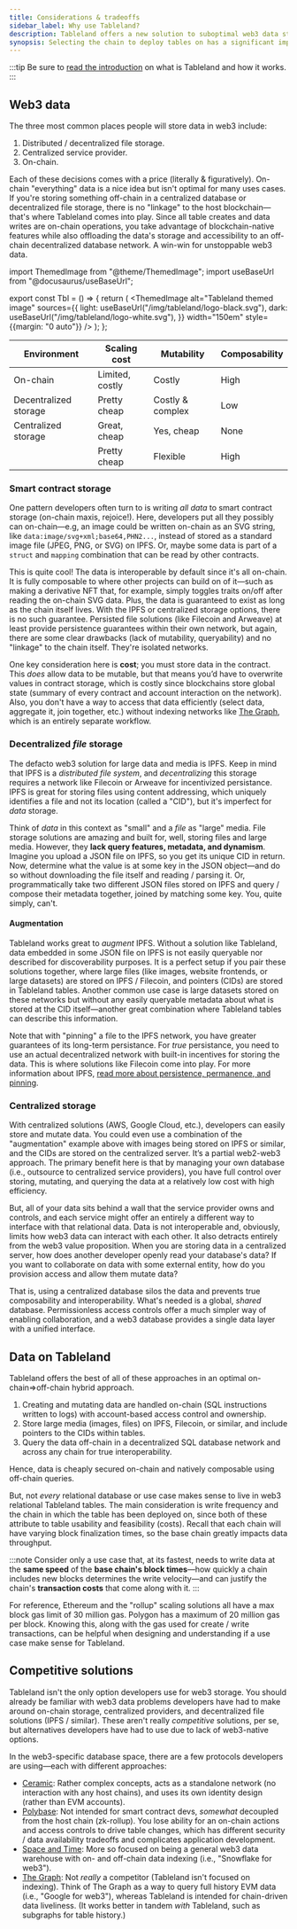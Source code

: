```yaml
---
title: Considerations & tradeoffs
sidebar_label: Why use Tableland?
description: Tableland offers a new solution to suboptimal web3 data storage standards.
synopsis: Selecting the chain to deploy tables on has a significant impact on the subsequent usage of the table. But before selecting a chain to then use Tableland’s capabilities, it may be helpful to consider the alternatives to Tableland in the first place.
---
```


:::tip
Be sure to [read the introduction](what-is-tableland) on what is Tableland and how it works.
:::

## Web3 data

The three most common places people will store data in web3 include:

1. Distributed / decentralized file storage.
2. Centralized service provider.
3. On-chain.

Each of these decisions comes with a price (literally & figuratively). On-chain "everything" data is a nice idea but isn't optimal for many uses cases. If you're storing something off-chain in a centralized database or decentralized file storage, there is no "linkage" to the host blockchain—that's where Tableland comes into play. Since all table creates and data writes are on-chain operations, you take advantage of blockchain-native features while also offloading the data's storage and accessibility to an off-chain decentralized database network. A win-win for unstoppable web3 data.

import ThemedImage from "@theme/ThemedImage";
import useBaseUrl from "@docusaurus/useBaseUrl";

<!--prettier-ignore-->
export const Tbl = () => {
  return (
    <ThemedImage
      alt="Tableland themed image"
      sources={{
        light: useBaseUrl("/img/tableland/logo-black.svg"),
        dark: useBaseUrl("/img/tableland/logo-white.svg"),
      }}
       width="150em"
       style={{margin: "0 auto"}}
    />
  );
};

| Environment           | Scaling cost                                         | Mutability                                            | Composability                               |
| --------------------- | ---------------------------------------------------- | ----------------------------------------------------- | ------------------------------------------- |
| On-chain              | <span className="circle-red"></span> Limited, costly | <span className="circle-red"></span> Costly           | <span className="circle-green"></span> High |
| Decentralized storage | <span className="circle-green"></span> Pretty cheap  | <span className="circle-red"></span> Costly & complex | <span className="circle-yellow"></span> Low |
| Centralized storage   | <span className="circle-green"></span> Great, cheap  | <span className="circle-green"></span> Yes, cheap     | <span className="circle-red"></span> None   |
| <Tbl />               | <span className="circle-green"></span> Pretty cheap  | <span className="circle-green"></span> Flexible       | <span className="circle-green"></span> High |

### Smart contract storage

One pattern developers often turn to is writing _all data_ to smart contract storage (on-chain maxis, rejoice!). Here, developers put all they possibly can on-chain—e.g, an image could be written on-chain as an SVG string, like `data:image/svg+xml;base64,PHN2...`, instead of stored as a standard image file (JPEG, PNG, or SVG) on IPFS. Or, maybe some data is part of a `struct` and `mapping` combination that can be read by other contracts.

This is quite cool! The data is interoperable by default since it's all on-chain. It is fully composable to where other projects can build on of it—such as making a derivative NFT that, for example, simply toggles traits on/off after reading the on-chain SVG data. Plus, the data is guaranteed to exist as long as the chain itself lives. With the IPFS or centralized storage options, there is no such guarantee. Persisted file solutions (like Filecoin and Arweave) at least provide persistence guarantees within their own network, but again, there are some clear drawbacks (lack of mutability, queryability) and no "linkage" to the chain itself. They're isolated networks.

One key consideration here is **cost**; you must store data in the contract. This _does_ allow data to be mutable, but that means you’d have to overwrite values in contract storage, which is costly since blockchains store global state (summary of every contract and account interaction on the network). Also, you don't have a way to access that data efficiently (select data, aggregate it, join together, etc.) without indexing networks like [The Graph](https://thegraph.com/docs/en/), which is an entirely separate workflow.

### Decentralized _file_ storage

The defacto web3 solution for large data and media is IPFS. Keep in mind that IPFS is a _distributed file system_, and _decentralizing_ this storage requires a network like Filecoin or Arweave for incentivized persistance. IPFS is great for storing files using content addressing, which uniquely identifies a file and not its location (called a "CID"), but it's imperfect for _data_ storage.

Think of _data_ in this context as "small" and a _file_ as "large" media. File storage solutions are amazing and built for, well, storing files and large media. However, they **lack query features, metadata, and dynamism**. Imagine you upload a JSON file on IPFS, so you get its unique CID in return. Now, determine what the value is at some key in the JSON object—and do so without downloading the file itself and reading / parsing it. Or, programmatically take two different JSON files stored on IPFS and query / compose their metadata together, joined by matching some key. You, quite simply, can't.

#### Augmentation

Tableland works great to _augment_ IPFS. Without a solution like Tableland, data embedded in some JSON file on IPFS is not easily queryable nor described for discoverability purposes. It is a perfect setup if you pair these solutions together, where large files (like images, website frontends, or large datasets) are stored on IPFS / Filecoin, and pointers (CIDs) are stored in Tableland tables. Another common use case is large datasets stored on these networks but without any easily queryable metadata about what is stored at the CID itself—another great combination where Tableland tables can describe this information.

Note that with "pinning" a file to the IPFS network, you have greater guarantees of its long-term persistance. For _true_ persistance, you need to use an actual decentralized network with built-in incentives for storing the data. This is where solutions like Filecoin come into play. For more information about IPFS, [read more about persistence, permanence, and pinning](https://docs.ipfs.tech/concepts/persistence/).

### Centralized storage

With centralized solutions (AWS, Google Cloud, etc.), developers can easily store and mutate data. You could even use a combination of the "augmentation" example above with images being stored on IPFS or similar, and the CIDs are stored on the centralized server. It’s a partial web2-web3 approach. The primary benefit here is that by managing your own database (i.e., outsource to centralized service providers), you have full control over storing, mutating, and querying the data at a relatively low cost with high efficiency.

But, all of your data sits behind a wall that the service provider owns and controls, and each service might offer an entirely a different way to interface with that relational data. Data is not interoperable and, obviously, limits how web3 data can interact with each other. It also detracts entirely from the web3 value proposition. When you are storing data in a centralized server, how does another developer openly read your database's data? If you want to collaborate on data with some external entity, how do you provision access and allow them mutate data?

That is, using a centralized database silos the data and prevents true composability and interoperability. What's needed is a global, _shared_ database. Permissionless access controls offer a much simpler way of enabling collaboration, and a web3 database provides a single data layer with a unified interface.

## Data on Tableland

Tableland offers the best of all of these approaches in an optimal on-chain=>off-chain hybrid approach.

1. Creating and mutating data are handled on-chain (SQL instructions written to logs) with account-based access control and ownership.
2. Store large media (images, files) on IPFS, Filecoin, or similar, and include pointers to the CIDs within tables.
3. Query the data off-chain in a decentralized SQL database network and across any chain for true interoperability.

Hence, data is cheaply secured on-chain and natively composable using off-chain queries.

But, not _every_ relational database or use case makes sense to live in web3 relational Tableland tables. The main consideration is write frequency and the chain in which the table has been deployed on, since both of these attribute to table usability and feasibility (costs). Recall that each chain will have varying block finalization times, so the base chain greatly impacts data throughput.

:::note
Consider only a use case that, at its fastest, needs to write data at the **same speed** of the **base chain's block times**—how quickly a chain includes new blocks determines the write velocity—and can justify the chain's **transaction costs** that come along with it.
:::

For reference, Ethereum and the "rollup" scaling solutions all have a max block gas limit of 30 million gas. Polygon has a maximum of 20 million gas per block. Knowing this, along with the gas used for create / write transactions, can be helpful when designing and understanding if a use case make sense for Tableland.

## Competitive solutions

Tableland isn't the only option developers use for web3 storage. You should already be familiar with web3 data problems developers have had to make around on-chain storage, centralized providers, and decentralized file solutions (IPFS / similar). These aren't really _competitive_ solutions, per se, but alternatives developers have had to use due to lack of web3-native options.

In the web3-specific database space, there are a few protocols developers are using—each with different approaches:

- [Ceramic](https://ceramic.network/): Rather complex concepts, acts as a standalone network (no interaction with any host chains), and uses its own identity design (rather than EVM accounts).
- [Polybase](https://polybase.xyz/docs/introduction): Not intended for smart contract devs, _somewhat_ decoupled from the host chain (zk-rollup). You lose ability for an on-chain actions and access controls to drive table changes, which has different security / data availability tradeoffs and complicates application development.
- [Space and Time](https://www.spaceandtime.io/): More so focused on being a general web3 data warehouse with on- and off-chain data indexing (i.e., "Snowflake for web3").
- [The Graph](https://thegraph.com/docs/en/): Not _really_ a competitor (Tableland isn't focused on indexing). Think of The Graph as a way to query full history EVM data (i.e., "Google for web3"), whereas Tableland is intended for chain-driven data liveliness. (It works better in tandem _with_ Tableland, such as subgraphs for table history.)

